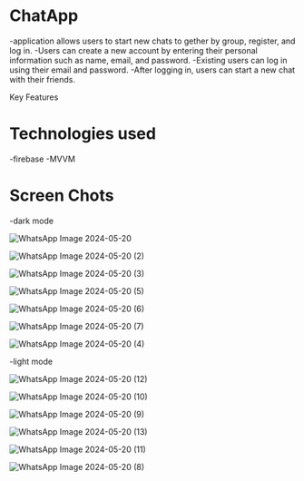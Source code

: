 <h1>ChatApp</h1>
-application allows users to start new chats to gether by group, register, and log in.</b1>
-Users can create a new account by entering their personal information such as name, email, and password.</b1>
-Existing users can log in using their email and password.</b1>
-After logging in, users can start a new chat with their friends.

Key Features

<h1>Technologies used</h1>

-firebase</b1>
-MVVM</b1>

<h1>Screen Chots</h1>
-dark mode

![WhatsApp Image 2024-05-20](https://github.com/NadaMansour20/ChatApp/assets/125664031/5136247c-39cf-471c-8a1e-e85db554fbb7)

![WhatsApp Image 2024-05-20 (2)](https://github.com/NadaMansour20/ChatApp/assets/125664031/552576c5-8194-4e3a-ab02-3f7314f7dfc9)

![WhatsApp Image 2024-05-20 (3)](https://github.com/NadaMansour20/ChatApp/assets/125664031/878d913b-6cdd-4104-bde9-539107bd04e3)

![WhatsApp Image 2024-05-20 (5)](https://github.com/NadaMansour20/ChatApp/assets/125664031/4fd604a4-49c8-4c90-a401-267577140b3c)

![WhatsApp Image 2024-05-20 (6)](https://github.com/NadaMansour20/ChatApp/assets/125664031/ca490c9a-f137-43fb-9ae5-6c6551be201f)

![WhatsApp Image 2024-05-20 (7)](https://github.com/NadaMansour20/ChatApp/assets/125664031/cc6f33b9-39ce-41d6-a55c-f951b6e4d5a3)

![WhatsApp Image 2024-05-20 (4)](https://github.com/NadaMansour20/ChatApp/assets/125664031/208beb7e-54e4-4e76-99a4-5bd462852a38)

-light mode

![WhatsApp Image 2024-05-20 (12)](https://github.com/NadaMansour20/ChatApp/assets/125664031/a244038b-5426-41e0-880a-f4d76db25dfe)

![WhatsApp Image 2024-05-20 (10)](https://github.com/NadaMansour20/ChatApp/assets/125664031/8a9f80db-9287-444a-9524-9e95db35e2ca)

![WhatsApp Image 2024-05-20 (9)](https://github.com/NadaMansour20/ChatApp/assets/125664031/ce198112-986d-4dbb-ab26-c948d53c699e)

![WhatsApp Image 2024-05-20 (13)](https://github.com/NadaMansour20/ChatApp/assets/125664031/da3e8c0e-e21e-491c-957e-0e270f924ac6)

![WhatsApp Image 2024-05-20 (11)](https://github.com/NadaMansour20/ChatApp/assets/125664031/89da332a-7808-45dd-995f-d6a152601525)

![WhatsApp Image 2024-05-20 (8)](https://github.com/NadaMansour20/ChatApp/assets/125664031/13d6e27c-2d3a-455e-a431-70134dba9447)
